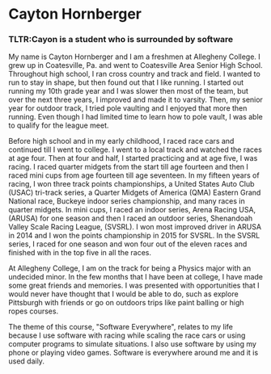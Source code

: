 # Cayton Hornberger
### TLTR:Cayon is a student who is surrounded by software
My name is Cayton Hornberger and I am a freshmen at Allegheny College. I grew up in Coatesville, Pa. and went to Coatesville Area Senior High School. Throughout high school, I ran cross country and track and field. I wanted to run to stay in shape, but then found out that I like running. I started out running my 10th grade year and I was slower then most of the team, but over the next three years, I improved and made it to varsity. Then, my senior year for outdoor track, I tried pole vaulting and I enjoyed that more then running. Even though I had limited time to learn how to pole vault, I was able to qualify for the league meet.

Before high school and in my early childhood, I raced race cars and continued till I went to college. I went to a local track and watched the races at age four. Then at four and half, I started practicing and at age five, I was racing. I raced quarter midgets from the start till age fourteen and then I raced mini cups from age fourteen till age seventeen. In my fifteen years of racing, I won three track points championships, a United States Auto Club (USAC) tri-track series, a Quarter Midgets of America (QMA) Eastern Grand National race, Buckeye indoor series championship, and many races in quarter midgets. In mini cups, I raced an indoor series, Arena Racing USA, (ARUSA) for one season and then I raced an outdoor series, Shenandoah Valley Scale Racing League, (SVSRL). I won most improved driver in ARUSA in 2014 and I won the points championship in 2015 for SVSRL. In the SVSRL series, I raced for one season and won four out of the eleven races and finished with in the top five in all the races.

At Allegheny College, I am on the track for being a Physics major with an undecided minor. In the few months that I have been at college, I have made some great friends and memories. I was presented with opportunities that I would never have thought that I would be able to do, such as explore Pittsburgh with friends or go on outdoors trips like paint balling or high ropes courses.

The theme of this course, "Software Everywhere", relates to my life because I use software with racing while scaling the race cars or using computer programs to simulate situations. I also use software by using my phone or playing video games. Software is everywhere around me and it is used daily.
